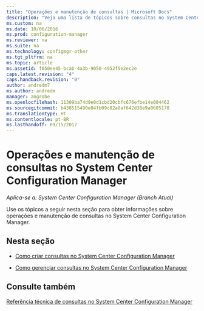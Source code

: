```yaml
---
title: "Operações e manutenção de consultas | Microsoft Docs"
description: "Veja uma lista de tópicos sobre consultas no System Center Configuration Manager. O foco é a operação e a manutenção."
ms.custom: na
ms.date: 10/06/2016
ms.prod: configuration-manager
ms.reviewer: na
ms.suite: na
ms.technology: configmgr-other
ms.tgt_pltfrm: na
ms.topic: article
ms.assetid: f050ee45-bcab-4a3b-9050-4952f5e2ec2e
caps.latest.revision: "4"
caps.handback.revision: "0"
author: andredm7
ms.author: andredm
manager: angrobe
ms.openlocfilehash: 11309ba74d9e0d1cbd20cbfc676efbe14e004462
ms.sourcegitcommit: b438515490e04fb09c82a8af642d38e9a0605178
ms.translationtype: HT
ms.contentlocale: pt-BR
ms.lasthandoff: 09/15/2017
---
```

# <a name="operations-and-maintenance-for-queries-in-system-center-configuration-manager"></a>Operações e manutenção de consultas no System Center Configuration Manager

*Aplica-se a: System Center Configuration Manager (Branch Atual)*

Use os tópicos a seguir nesta seção para obter informações sobre operações e manutenção de consultas no System Center Configuration Manager.  

## <a name="in-this-section"></a>Nesta seção  

-   [Como criar consultas no System Center Configuration Manager](../../../core/servers/manage/create-queries.md)  

-   [Como gerenciar consultas no System Center Configuration Manager](../../../core/servers/manage/manage-queries.md)  

## <a name="see-also"></a>Consulte também  
 [Referência técnica de consultas no System Center Configuration Manager](../../../core/servers/manage/queries-technical-reference.md)
